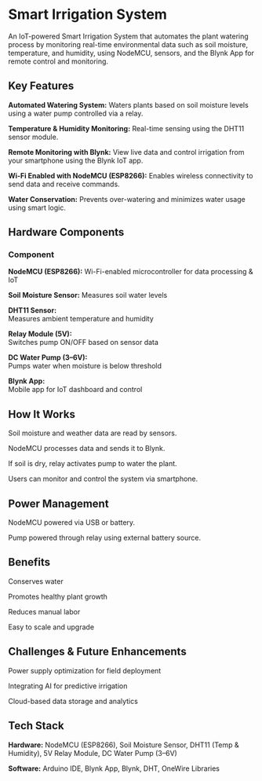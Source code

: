 
# Smart Irrigation System 

An IoT-powered Smart Irrigation System that automates the plant watering process by monitoring real-time environmental data such as soil moisture, temperature, and humidity, using NodeMCU, sensors, and the Blynk App for remote control and monitoring.


## Key Features

**Automated Watering System:**
Waters plants based on soil moisture levels using a water pump controlled via a relay.

**Temperature & Humidity Monitoring:** 
Real-time sensing using the DHT11 sensor module.

**Remote Monitoring with Blynk:** 
View live data and control irrigation from your smartphone using the Blynk IoT app.

**Wi-Fi Enabled with NodeMCU (ESP8266):** 
Enables wireless connectivity to send data and receive commands.

**Water Conservation:**
Prevents over-watering and minimizes water usage using smart logic.



## Hardware Components


### Component	    
                
**NodeMCU (ESP8266):**
Wi-Fi-enabled microcontroller for data processing & IoT

**Soil Moisture Sensor:**
Measures soil water levels

**DHT11 Sensor:**	
Measures ambient temperature and humidity

**Relay Module (5V):**	
Switches pump ON/OFF based on sensor data

**DC Water Pump (3–6V):**	
Pumps water when moisture is below threshold

**Blynk App:**	
Mobile app for IoT dashboard and control
## How It Works

Soil moisture and weather data are read by sensors.

NodeMCU processes data and sends it to Blynk.

If soil is dry, relay activates pump to water the plant.

Users can monitor and control the system via smartphone.
## Power Management

NodeMCU powered via USB or battery.

Pump powered through relay using external battery source.
## Benefits

Conserves water

Promotes healthy plant growth

Reduces manual labor

Easy to scale and upgrade
## Challenges & Future Enhancements


Power supply optimization for field deployment

Integrating AI for predictive irrigation

Cloud-based data storage and analytics


## Tech Stack

**Hardware:** NodeMCU (ESP8266), Soil Moisture Sensor, DHT11 (Temp & Humidity), 5V Relay Module, DC Water Pump (3–6V)

**Software:** Arduino IDE, Blynk App, Blynk, DHT, OneWire Libraries

